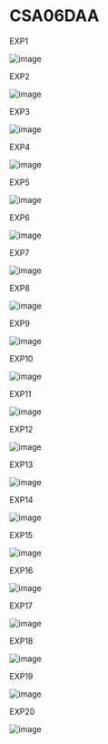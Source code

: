 # CSA06DAA
EXP1

![image](https://github.com/Shaiksammera/CSA06DAA/assets/112576522/45e637f2-8b43-45a7-b90d-1e6e2fa8f55e)

EXP2

![image](https://github.com/Shaiksammera/CSA06DAA/assets/112576522/e07fd216-a2e0-48a0-bb44-98ffc7fc8147)

EXP3

![image](https://github.com/Shaiksammera/CSA06DAA/assets/112576522/88b949e2-fb9e-4043-b1ed-31fcae70eb41)

EXP4

![image](https://github.com/Shaiksammera/CSA06DAA/assets/112576522/3ad720dc-70bf-4cf2-850f-a6b7dff70d74)

EXP5

![image](https://github.com/Shaiksammera/CSA06DAA/assets/112576522/617f2f45-2821-47e2-a747-141b014b9d8d)

EXP6

![image](https://github.com/Shaiksammera/CSA06DAA/assets/112576522/25ace4d0-f7d1-413c-b668-0f2d0c69b43e)

EXP7

![image](https://github.com/Shaiksammera/CSA06DAA/assets/112576522/2c06a2d5-19e8-4e7d-b97c-d14ebddb23a8)

EXP8

![image](https://github.com/Shaiksammera/CSA06DAA/assets/112576522/11edcd34-ec2f-48ea-a17b-44a4bbb90e7f)

EXP9

![image](https://github.com/Shaiksammera/CSA06DAA/assets/112576522/aa330876-cb01-4ad8-ab36-5273303276b8)

EXP10

![image](https://github.com/Shaiksammera/CSA06DAA/assets/112576522/23f0b598-024e-4c52-aa42-394a3e55b06b)

EXP11

![image](https://github.com/Shaiksammera/CSA06DAA/assets/112576522/20477469-8101-4b35-a17c-0ac5b426b45b)

EXP12

![image](https://github.com/Shaiksammera/CSA06DAA/assets/112576522/2eeb3853-88af-4a2b-a686-12e49e932da7)

EXP13

![image](https://github.com/Shaiksammera/CSA06DAA/assets/112576522/25e710c7-95e8-4ace-8b40-ca66e7e26d01)

EXP14

![image](https://github.com/Shaiksammera/CSA06DAA/assets/112576522/54129c38-d095-4866-ab40-a0a706ebccfb)

EXP15

![image](https://github.com/Shaiksammera/CSA06DAA/assets/112576522/0b845a8a-0b7b-4cea-97ed-56a4c3fa455e)

EXP16

![image](https://github.com/Shaiksammera/CSA06DAA/assets/112576522/aa87dd79-bd2f-4390-a879-2cc87c923260)

EXP17

![image](https://github.com/Shaiksammera/CSA06DAA/assets/112576522/1f7ed3d3-498e-4f60-b4c4-e517b4d404f6)

EXP18

![image](https://github.com/Shaiksammera/CSA06DAA/assets/112576522/f03d66dc-f8d4-4b45-8644-86012517edf3)

EXP19

![image](https://github.com/Shaiksammera/CSA06DAA/assets/112576522/a37b4de3-ada9-410b-810a-32d966b664b7)

EXP20

![image](https://github.com/Shaiksammera/CSA06DAA/assets/112576522/5dbf19c9-7174-4cdd-a7b5-d6d49b63794e)
